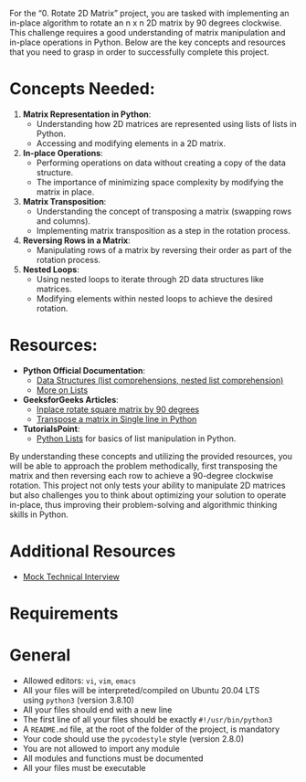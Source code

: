 For the “0. Rotate 2D Matrix” project, you are tasked with implementing an in-place algorithm to rotate an n x n 2D matrix by 90 degrees clockwise. This challenge requires a good understanding of matrix manipulation and in-place operations in Python. Below are the key concepts and resources that you need to grasp in order to successfully complete this project.

# **Concepts Needed:**

1. **Matrix Representation in Python**:
    - Understanding how 2D matrices are represented using lists of lists in Python.
    - Accessing and modifying elements in a 2D matrix.
2. **In-place Operations**:
    - Performing operations on data without creating a copy of the data structure.
    - The importance of minimizing space complexity by modifying the matrix in place.
3. **Matrix Transposition**:
    - Understanding the concept of transposing a matrix (swapping rows and columns).
    - Implementing matrix transposition as a step in the rotation process.
4. **Reversing Rows in a Matrix**:
    - Manipulating rows of a matrix by reversing their order as part of the rotation process.
5. **Nested Loops**:
    - Using nested loops to iterate through 2D data structures like matrices.
    - Modifying elements within nested loops to achieve the desired rotation.

# **Resources:**

- **Python Official Documentation**:
    - [Data Structures (list comprehensions, nested list comprehension)](https://intranet.alxswe.com/rltoken/eZc_ELGxUgkuc4kkE_fd7Q)
    - [More on Lists](https://intranet.alxswe.com/rltoken/0ORj179giGhGe8jpcxBkXg)
- **GeeksforGeeks Articles**:
    - [Inplace rotate square matrix by 90 degrees](https://intranet.alxswe.com/rltoken/9T8w4mtiIIRDtfLSmEmrLA)
    - [Transpose a matrix in Single line in Python](https://intranet.alxswe.com/rltoken/JdIFvtej2hMW-Wd9ABHMOA)
- **TutorialsPoint**:
    - [Python Lists](https://intranet.alxswe.com/rltoken/rFmzUTpaLGqDXjGA6D9eYw) for basics of list manipulation in Python.

By understanding these concepts and utilizing the provided resources, you will be able to approach the problem methodically, first transposing the matrix and then reversing each row to achieve a 90-degree clockwise rotation. This project not only tests your ability to manipulate 2D matrices but also challenges you to think about optimizing your solution to operate in-place, thus improving their problem-solving and algorithmic thinking skills in Python.

# **Additional Resources**

- [Mock Technical Interview](https://intranet.alxswe.com/rltoken/4GPWA9C2AJHtpdGxuIHEPA)

# **Requirements**

# **General**

- Allowed editors: `vi`, `vim`, `emacs`
- All your files will be interpreted/compiled on Ubuntu 20.04 LTS using `python3` (version 3.8.10)
- All your files should end with a new line
- The first line of all your files should be exactly `#!/usr/bin/python3`
- A `README.md` file, at the root of the folder of the project, is mandatory
- Your code should use the `pycodestyle` style (version 2.8.0)
- You are not allowed to import any module
- All modules and functions must be documented
- All your files must be executable
